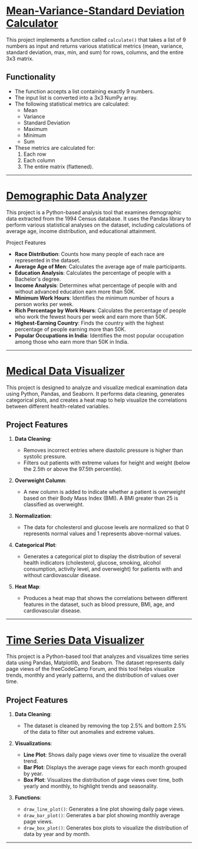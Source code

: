# [Mean-Variance-Standard Deviation Calculator](https://github.com/borisTL/DataAnalyticsHub/tree/main/Mean-Variance-Standard%20Deviation%20Calculato)

This project implements a function called `calculate()` that takes a list of 9 numbers as input and returns various statistical metrics (mean, variance, standard deviation, max, min, and sum) for rows, columns, and the entire 3x3 matrix.

## Functionality
- The function accepts a list containing exactly 9 numbers.
- The input list is converted into a 3x3 NumPy array.
- The following statistical metrics are calculated:
  - Mean
  - Variance
  - Standard Deviation
  - Maximum
  - Minimum
  - Sum
- These metrics are calculated for:
  1. Each row
  2. Each column
  3. The entire matrix (flattened).
---
# [Demographic Data Analyzer](https://github.com/borisTL/DataAnalyticsHub/tree/main/Demographic%20Data%20Analyzer)

This project is a Python-based analysis tool that examines demographic data extracted from the 1994 Census database. It uses the Pandas library to perform various statistical analyses on the dataset, including calculations of average age, income distribution, and educational attainment.

 Project Features

- **Race Distribution**: Counts how many people of each race are represented in the dataset.
- **Average Age of Men**: Calculates the average age of male participants.
- **Education Analysis**: Calculates the percentage of people with a Bachelor's degree.
- **Income Analysis**: Determines what percentage of people with and without advanced education earn more than 50K.
- **Minimum Work Hours**: Identifies the minimum number of hours a person works per week.
- **Rich Percentage by Work Hours**: Calculates the percentage of people who work the fewest hours per week and earn more than 50K.
- **Highest-Earning Country**: Finds the country with the highest percentage of people earning more than 50K.
- **Popular Occupations in India**: Identifies the most popular occupation among those who earn more than 50K in India.
---
# [Medical Data Visualizer](https://github.com/borisTL/DataAnalyticsHub/tree/main/Medical%20Data%20Visualizer)

This project is designed to analyze and visualize medical examination data using Python, Pandas, and Seaborn. It performs data cleaning, generates categorical plots, and creates a heat map to help visualize the correlations between different health-related variables.

## Project Features

1. **Data Cleaning**:
   - Removes incorrect entries where diastolic pressure is higher than systolic pressure.
   - Filters out patients with extreme values for height and weight (below the 2.5th or above the 97.5th percentile).

2. **Overweight Column**:
   - A new column is added to indicate whether a patient is overweight based on their Body Mass Index (BMI). A BMI greater than 25 is classified as overweight.

3. **Normalization**:
   - The data for cholesterol and glucose levels are normalized so that 0 represents normal values and 1 represents above-normal values.

4. **Categorical Plot**:
   - Generates a categorical plot to display the distribution of several health indicators (cholesterol, glucose, smoking, alcohol consumption, activity level, and overweight) for patients with and without cardiovascular disease.

5. **Heat Map**:
   - Produces a heat map that shows the correlations between different features in the dataset, such as blood pressure, BMI, age, and cardiovascular disease.

---
# [Time Series Data Visualizer](https://github.com/borisTL/DataAnalyticsHub/tree/main/Page%20View%20Time%20Series%20Visualizer)

This project is a Python-based tool that analyzes and visualizes time series data using Pandas, Matplotlib, and Seaborn. The dataset represents daily page views of the freeCodeCamp Forum, and this tool helps visualize trends, monthly and yearly patterns, and the distribution of values over time.

## Project Features

1. **Data Cleaning**:
   - The dataset is cleaned by removing the top 2.5% and bottom 2.5% of the data to filter out anomalies and extreme values.

2. **Visualizations**:
   - **Line Plot**: Shows daily page views over time to visualize the overall trend.
   - **Bar Plot**: Displays the average page views for each month grouped by year.
   - **Box Plot**: Visualizes the distribution of page views over time, both yearly and monthly, to highlight trends and seasonality.

3. **Functions**:
   - `draw_line_plot()`: Generates a line plot showing daily page views.
   - `draw_bar_plot()`: Generates a bar plot showing monthly average page views.
   - `draw_box_plot()`: Generates box plots to visualize the distribution of data by year and by month.

---

